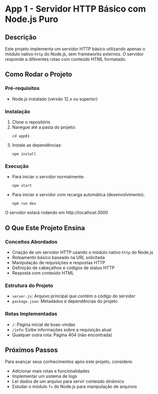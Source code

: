 # App 1 - Servidor HTTP Básico com Node.js Puro

## Descrição
Este projeto implementa um servidor HTTP básico utilizando apenas o módulo nativo `http` do Node.js, sem frameworks externos. O servidor responde a diferentes rotas com conteúdo HTML formatado.

## Como Rodar o Projeto

### Pré-requisitos
- Node.js instalado (versão 12.x ou superior)

### Instalação
1. Clone o repositório
2. Navegue até a pasta do projeto:
   ```
   cd app01
   ```
3. Instale as dependências:
   ```
   npm install
   ```

### Execução
- Para iniciar o servidor normalmente:
  ```
  npm start
  ```
- Para iniciar o servidor com recarga automática (desenvolvimento):
  ```
  npm run dev
  ```

O servidor estará rodando em http://localhost:3000

## O Que Este Projeto Ensina

### Conceitos Abordados
- Criação de um servidor HTTP usando o módulo nativo `http` do Node.js
- Roteamento básico baseado na URL solicitada
- Manipulação de requisições e respostas HTTP
- Definição de cabeçalhos e códigos de status HTTP
- Resposta com conteúdo HTML

### Estrutura do Projeto
- `server.js`: Arquivo principal que contém o código do servidor
- `package.json`: Metadados e dependências do projeto

### Rotas Implementadas
- `/`: Página inicial de boas-vindas
- `/info`: Exibe informações sobre a requisição atual
- Qualquer outra rota: Página 404 (não encontrada)

## Próximos Passos
Para avançar seus conhecimentos após este projeto, considere:
- Adicionar mais rotas e funcionalidades
- Implementar um sistema de logs
- Ler dados de um arquivo para servir conteúdo dinâmico
- Estudar o módulo `fs` do Node.js para manipulação de arquivos 